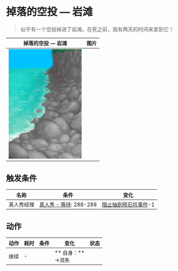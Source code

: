# 掉落的空投 — 岩滩  
> 似乎有一个空投掉进了岩滩。在死之前，我有两天的时间来拿到它！  
  
  掉落的空投 — 岩滩  |   图片   
 ----  |  ----:   
   |  <img decoding="async" src="Sprite/RockyBeach.png" href="a.md" style="max-width:300px;max-height:300px;">   
  
## 触发条件  
名称  |  条件  |  变化  
----  |  ----  |  ----  
真人秀经理  |  [真人秀 - 等待](TV_CounterWait.md): 288-288  |  [阻止抽到陨石坑事件](TV_CrateKiller.md)-1  
## 动作  
动作  |  耗时  |  条件  |  变化  |  状态  
----  |  ----  |  ----  |  ----  |  ----  
继续<br>  |  -  |    |  ** 自身：**<br>→消失  |    


<script>document.title="掉落的空投 — 岩滩 - 卡牌生存百科 Card Survival Wiki";</script>